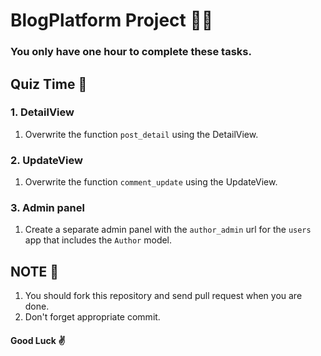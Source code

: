 # BlogPlatform Project 👨‍💻
### You only have one hour to complete these tasks. 


## Quiz Time 📝

### 1. DetailView
1. Overwrite the function `post_detail` using the DetailView.

### 2. UpdateView
1. Overwrite the function `comment_update` using the UpdateView.

### 3. Admin panel
1. Create a separate admin panel with the `author_admin` url for the `users` app that includes the `Author` model.


## NOTE 📄
1. You should fork this repository and send pull request when you are done.
2. Don't forget appropriate commit.


#### Good Luck :v: